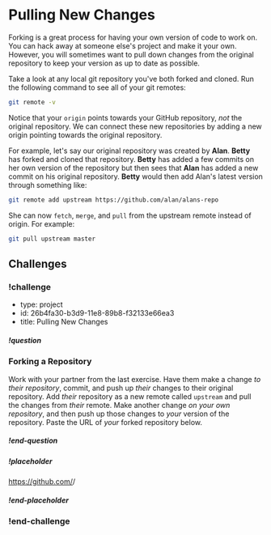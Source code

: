 # Pulling New Changes

Forking is a great process for having your own version of code to work on. You can hack away at someone else's project and make it your own. However, you will sometimes want to pull down changes from the original repository to keep your version as up to date as possible.

Take a look at any local git repository you've both forked and cloned. Run the following command to see all of your git remotes:

```bash
git remote -v
```

Notice that your `origin` points towards your GitHub repository, _not_ the original repository. We can connect these new repositories by adding a new origin pointing towards the original repository.

For example, let's say our original repository was created by **Alan**. **Betty** has forked and cloned that repository. **Betty** has added a few commits on her own version of the repository but then sees that **Alan** has added a new commit on his original repository. **Betty** would then add Alan's latest version through something like:

```bash
git remote add upstream https://github.com/alan/alans-repo
```

She can now `fetch`, `merge`, and `pull` from the upstream remote instead of origin. For example:

```bash
git pull upstream master
```

## Challenges

<!-- Question -->

### !challenge

* type: project
* id: 26b4fa30-b3d9-11e8-89b8-f32133e66ea3
* title: Pulling New Changes

##### !question

### Forking a Repository

Work with your partner from the last exercise. Have them make a change _to their repository_, commit, and push up _their_ changes to their original repository. Add _their_ repository as a new remote called `upstream` and pull the changes from _their_ remote. Make another change _on your own repository_, and then push up those changes to _your_ version of the repository. Paste the URL of _your_ forked repository below.

##### !end-question

##### !placeholder

https://github.com/<username>/<repository-name>

##### !end-placeholder

### !end-challenge

